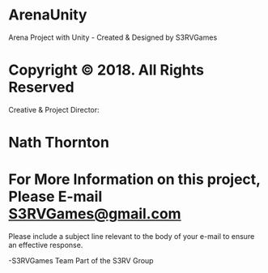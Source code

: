 # ArenaUnity
Arena Project with Unity - Created & Designed by S3RVGames 
# Copyright © 2018. All Rights Reserved
Creative & Project Director:
# Nath Thornton

# For More Information on this project, Please E-mail S3RVGames@gmail.com
  Please include a subject line relevant to the body of your e-mail to ensure an effective response.
  
  -S3RVGames Team
  Part of the S3RV Group

